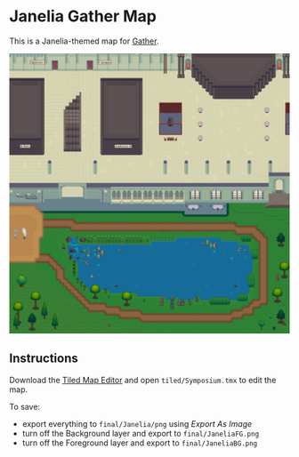 # Janelia Gather Map

This is a Janelia-themed map for [Gather](https://gather.town).

![Map](final/Janelia.png)

## Instructions

Download the [Tiled Map Editor](https://www.mapeditor.org/) and open `tiled/Symposium.tmx` to edit the map. 

To save:
* export everything to `final/Janelia/png` using *Export As Image*
* turn off the Background layer and export to `final/JaneliaFG.png`
* turn off the Foreground layer and export to `final/JaneliaBG.png`

